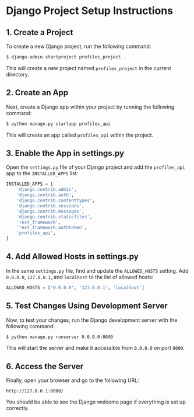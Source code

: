 # Django Project Setup Instructions

## 1. Create a Project

To create a new Django project, run the following command:

```bash
$ django-admin startproject profiles_project .
```

This will create a new project named `profiles_project` in the current directory.

## 2. Create an App

Next, create a Django app within your project by running the following command:

```bash
$ python manage.py startapp profiles_api
```

This will create an app called `profiles_api` within the project.

## 3. Enable the App in settings.py

Open the `settings.py` file of your Django project and add the `profiles_api` app to the `INSTALLED_APPS` list:

```python
INSTALLED_APPS = [
    'django.contrib.admin',
    'django.contrib.auth',
    'django.contrib.contenttypes',
    'django.contrib.sessions',
    'django.contrib.messages',
    'django.contrib.staticfiles',
    'rest_framework',
    'rest_framework.authtoken',
    'profiles_api',
]
```

## 4. Add Allowed Hosts in settings.py

In the same `settings.py` file, find and update the `ALLOWED_HOSTS` setting. Add `0.0.0.0`, `127.0.0.1`, and `localhost` to the list of allowed hosts:

```python
ALLOWED_HOSTS = ['0.0.0.0', '127.0.0.1', 'localhost']
```

## 5. Test Changes Using Development Server

Now, to test your changes, run the Django development server with the following command:

```bash
$ python manage.py runserver 0.0.0.0:8000
```

This will start the server and make it accessible from `0.0.0.0` on port `8000`.

## 6. Access the Server

Finally, open your browser and go to the following URL:

```
http://127.0.0.1:8000/
```

You should be able to see the Django welcome page if everything is set up correctly.
